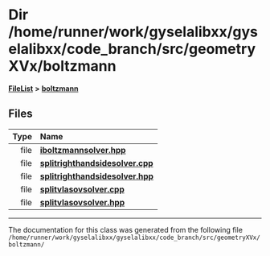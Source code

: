 

# Dir /home/runner/work/gyselalibxx/gyselalibxx/code\_branch/src/geometryXVx/boltzmann



[**FileList**](files.md) **>** [**boltzmann**](dir_7559acab695a99e26dbd57f46ed1b0cd.md)












## Files

| Type | Name |
| ---: | :--- |
| file | [**iboltzmannsolver.hpp**](iboltzmannsolver_8hpp.md) <br> |
| file | [**splitrighthandsidesolver.cpp**](splitrighthandsidesolver_8cpp.md) <br> |
| file | [**splitrighthandsidesolver.hpp**](splitrighthandsidesolver_8hpp.md) <br> |
| file | [**splitvlasovsolver.cpp**](geometryXVx_2boltzmann_2splitvlasovsolver_8cpp.md) <br> |
| file | [**splitvlasovsolver.hpp**](geometryXVx_2boltzmann_2splitvlasovsolver_8hpp.md) <br> |



























































------------------------------
The documentation for this class was generated from the following file `/home/runner/work/gyselalibxx/gyselalibxx/code_branch/src/geometryXVx/boltzmann/`

